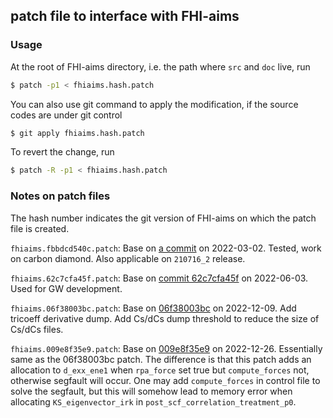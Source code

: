 ## patch file to interface with FHI-aims

### Usage

At the root of FHI-aims directory, i.e. the path where `src` and `doc` live, run

```bash
$ patch -p1 < fhiaims.hash.patch
```

You can also use git command to apply the modification,
if the source codes are under git control

```bash
$ git apply fhiaims.hash.patch
```

To revert the change, run

```bash
$ patch -R -p1 < fhiaims.hash.patch
```

### Notes on patch files

The hash number indicates the git version of FHI-aims on which the patch file is created.

`fhiaims.fbbdcd540c.patch`: Base on [a commit](https://aims-git.rz-berlin.mpg.de/aims/FHIaims/-/tree/fbbdcd540c775f6feb7e37dba9f73eba67591bdb) on 2022-03-02. Tested, work on carbon diamond. Also applicable on `210716_2` release.

`fhiaims.62c7cfa45f.patch`: Base on [commit 62c7cfa45f](https://aims-git.rz-berlin.mpg.de/aims/FHIaims/-/tree/62c7cfa45f7161f9ac04f5d97a0aaa272af94f34) on 2022-06-03. Used for GW development.

`fhiaims.06f38003bc.patch`: Base on [06f38003bc](https://aims-git.rz-berlin.mpg.de/aims/FHIaims/-/tree/06f38003bccd7601f15ed8e16a218d715a16de85) on 2022-12-09. Add tricoeff derivative dump. Add Cs/dCs dump threshold to reduce the size of Cs/dCs files.

`fhiaims.009e8f35e9.patch`: Base on [009e8f35e9](https://aims-git.rz-berlin.mpg.de/aims/FHIaims/-/tree/009e8f35e99e12dc55e8c1bc222c2c1b593d9fe1) on 2022-12-26. Essentially same as the 06f38003bc patch.
The difference is that this patch adds an allocation to `d_exx_ene1` when `rpa_force` set true but `compute_forces` not, otherwise segfault will occur.
One may add `compute_forces` in control file to solve the segfault, but this will somehow lead to memory error when allocating `KS_eigenvector_irk` in `post_scf_correlation_treatment_p0`.
